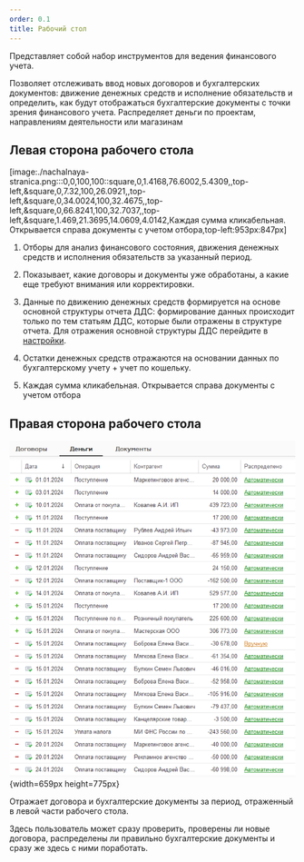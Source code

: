 ```yaml
---
order: 0.1
title: Рабочий стол
---
```


Представляет собой набор инструментов для ведения финансового учета.

Позволяет отслеживать ввод новых договоров и бухгалтерских документов: движение денежных средств и исполнение обязательств и определить, как будут отображаться бухгалтерские документы с точки зрения финансового учета. Распределяет деньги по проектам, направлениям деятельности или магазинам

## Левая сторона рабочего стола

[image:./nachalnaya-stranica.png:::0,0,100,100::square,0,1.4168,76.6002,5.4309,,top-left,&square,0,7.32,100,26.0921,,top-left,&square,0,34.0024,100,32.4675,,top-left,&square,0,66.8241,100,32.7037,,top-left,&square,1.469,21.3695,14.0609,4.0142,Каждая сумма кликабельная. Открывается справа документы с учетом отбора,top-left:953px:847px]



1. Отборы для анализ финансового состояния, движения денежных средств и исполнения обязательств за указанный период.

2. Показывает, какие договоры и документы уже обработаны, а какие еще требуют внимания или корректировки.

3. Данные по движению денежных средств формируется на основе основной структуры отчета ДДС: формирование данных происходит только по тем статьям ДДС, которые были отражены в структуре отчета. Для отражения основной структуры ДДС перейдите в [настройки](./nastroyki/nastroyki-dds).

4. Остатки денежных средств отражаются на основании данных по бухгалтерскому учету + учет по кошельку. 

5. Каждая сумма кликабельная. Открывается справа документы с учетом отбора



## Правая сторона рабочего стола

![](./nachalnaya-stranica-2.png){width=659px height=775px}

Отражает договора и бухгалтерские документы за период, отраженный в левой части рабочего стола.

Здесь пользователь может сразу проверить, проверены ли новые договора, распределены ли правильно бухгалтерские документы и сразу же здесь с ними поработать.
